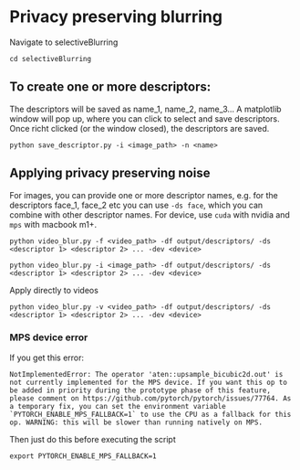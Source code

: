 # Privacy preserving blurring

Navigate to selectiveBlurring

```
cd selectiveBlurring
```

## To create one or more descriptors:

The descriptors will be saved as name_1, name_2, name_3...
A matplotlib window will pop up, where you can click to select and save descriptors. 
Once richt clicked (or the window closed), the descriptors are saved.

```
python save_descriptor.py -i <image_path> -n <name>
```


## Applying privacy preserving noise

For images, you can provide one or more descriptor names, e.g. for the descriptors face_1, face_2 etc you can use `-ds face`, which you can combine with other descriptor names.
For device, use `cuda` with nvidia and `mps` with macbook m1+.
```
python video_blur.py -f <video_path> -df output/descriptors/ -ds <descriptor 1> <descriptor 2> ... -dev <device>
```

```
python video_blur.py -i <image_path> -df output/descriptors/ -ds <descriptor 1> <descriptor 2> ... -dev <device>
```

Apply directly to videos
```
python video_blur.py -v <video_path> -df output/descriptors/ -ds <descriptor 1> <descriptor 2> ... -dev <device>
```


### MPS device error

If you get this error:
```
NotImplementedError: The operator 'aten::upsample_bicubic2d.out' is not currently implemented for the MPS device. If you want this op to be added in priority during the prototype phase of this feature, please comment on https://github.com/pytorch/pytorch/issues/77764. As a temporary fix, you can set the environment variable `PYTORCH_ENABLE_MPS_FALLBACK=1` to use the CPU as a fallback for this op. WARNING: this will be slower than running natively on MPS.

```

Then just do this before executing the script
```
export PYTORCH_ENABLE_MPS_FALLBACK=1
```

